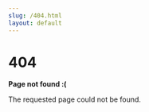```yaml
---
slug: /404.html
layout: default 
---
```


<div class="not-found-container">
  <h1 class="not-found-title">404</h1>
 
  
  <p><strong>Page not found :( </strong></p>
  <p>The requested page could not be found.</p>
</div>

